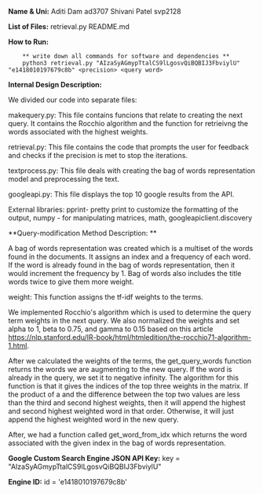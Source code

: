 **Name & Uni:**
        Aditi Dam ad3707
        Shivani Patel svp2128

**List of Files:**
retrieval.py 
README.md

**How to Run:**

        ** write down all commands for software and dependencies **
        python3 retrieval.py "AIzaSyAGmypTtalCS9lLgosvQiBQBIJ3FbviylU" "e1418010197679c8b" <precision> <query word>

**Internal Design Description:**

We divided our code into separate files:

makequery.py: This file contains funcions that relate to creating the next query. It contains the Rocchio algorithm and the function for retrieivng the words associated with the highest weights. 

retrieval.py: This file contains the code that prompts the user for feedback and checks if the precision is met to stop the iterations. 

textprocess.py: This file deals with creating the bag of words representation model and preprocessing the text. 

googleapi.py: This file displays the top 10 google results from the API. 

External libraries: pprint- pretty print to customize the formatting of the output, numpy - for manipulating matrices, math, googleapiclient.discovery 

**Query-modification Method Description: **

A bag of words representation was created which is a multiset of the words found in the documents. It assigns an index and a frequency of each word. If the word is already found in the bag of words representation, then it would increment the frequency by 1. Bag of words also includes the title words twice to give them more weight. 

weight: This function assigns the tf-idf weights to the terms. 

We implemented Rocchio's algorithm which is used to determine the query term weights in the next query. We also normalized the weights and set alpha to 1, beta to 0.75, and gamma to 0.15 based on this article https://nlp.stanford.edu/IR-book/html/htmledition/the-rocchio71-algorithm-1.html. 

After we calculated the weights of the terms, the get_query_words function returns the words we are augmenting to the new query. If the word is already in the query, we set it to negative infinity. The algorithm for this function is that it gives the indices of the top three weights in the matrix. If the product of a and the difference between the top two values are less than the third and second highest weights, then it will append the highest and second highest weighted word in that order. Otherwise, it will just append the highest weighted word in the new query. 

After, we had a function called get_word_from_idx which returns the word associated with the given index in the bag of words representation. 

**Google Custom Search Engine JSON API Key:**
key = "AIzaSyAGmypTtalCS9lLgosvQiBQBIJ3FbviylU"

**Engine ID:**
id = 'e1418010197679c8b'

